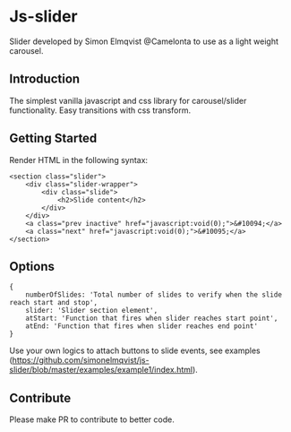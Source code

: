 # Js-slider
Slider developed by Simon Elmqvist @Camelonta to use as a light weight carousel.

## Introduction 
The simplest vanilla javascript and css library for carousel/slider functionality.
Easy transitions with css transform.

## Getting Started
Render HTML in the following syntax:
```
<section class="slider">
    <div class="slider-wrapper">
        <div class="slide">
            <h2>Slide content</h2>
        </div>
    </div>
    <a class="prev inactive" href="javascript:void(0);">&#10094;</a>
    <a class="next" href="javascript:void(0);">&#10095;</a>
</section>
```
## Options
```
{
    numberOfSlides: 'Total number of slides to verify when the slide reach start and stop',
    slider: 'Slider section element',
    atStart: 'Function that fires when slider reaches start point',
    atEnd: 'Function that fires when slider reaches end point'
}
```
Use your own logics to attach buttons to slide events, see examples (https://github.com/simonelmqvist/js-slider/blob/master/examples/example1/index.html).

## Contribute
Please make PR to contribute to better code.